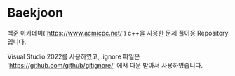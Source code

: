 # Baekjoon

백준 아카데미('https://www.acmicpc.net/') c++을 사용한 문제 풀이용 Repository 입니다.

Visual Studio 2022를 사용하였고, .ignore 파일은 'https://github.com/github/gitignore/' 에서 다운 받아서 사용하였습니다.
